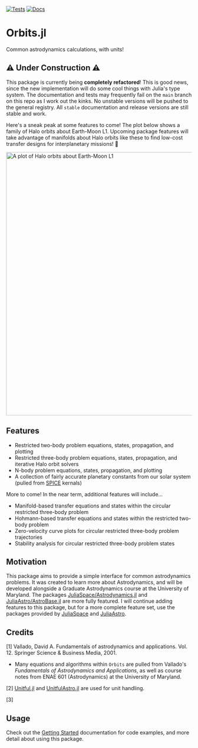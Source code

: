 [![Tests](https://github.com/cadojo/Orbits.jl/workflows/Tests/badge.svg)](https://github.com/cadojo/Orbits.jl/actions?query=workflow%3ATests)
[![Docs](https://github.com/cadojo/Orbits.jl/workflows/Documentation/badge.svg)](https://cadojo.github.io/Orbits.jl/dev)

# Orbits.jl
Common astrodynamics calculations, with units!

## ⚠️ Under Construction ⚠️
This package is currently being __completely refactored__! This is good news, 
since the new implementation will do some cool things with Julia's type system.
The documentation and tests may frequently fail on the `main` branch on
this repo as I work out the kinks. No unstable versions will be pushed 
to the general registry. All `stable` documentation and release versions
are still stable and work.

Here's a sneak peak at some features to come! The plot below shows a family of Halo orbits about Earth-Moon L1. Upcoming
package features will take advantage of manifolds about Halo orbits like these to find low-cost transfer designs
for interplanetary missions! 🚀

<img width="713" alt="A plot of Halo orbits about Earth-Moon L1" src="https://user-images.githubusercontent.com/12131808/114203607-517ebf00-9926-11eb-8d77-16c7fc2b303a.png">

## Features
* Restricted two-body problem equations, states, propagation, and plotting
* Restricted three-body problem equations, states, propagation, and iterative Halo orbit solvers
* N-body problem equations, states, propagation, and plotting
* A collection of fairly accurate planetary constants from our solar system (pulled from [SPICE](https://naif.jpl.nasa.gov/pub/naif/generic_kernels/) kernals)

More to come! In the near term, additional features will include...
* Manifold-based transfer equations and states within the circular restricted three-body problem
* Hohmann-based transfer equations and states within the restricted two-body problem
* Zero-velocity curve plots for circular restricted three-body problem trajectories
* Stability analysis for circular restricted three-body problem states

## Motivation 

This package aims to provide a simple interface for common astrodynamics problems. It was created to learn more about Astrodynamics, and will be developed alongside a Graduate Astrodynamics course at the University of Maryland. The packages [JuliaSpace/Astrodynamics.jl](https://github.com/JuliaSpace/Astrodynamics.jl) and [JuliaAstro/AstroBase.jl](https://github.com/JuliaAstro/AstroBase.jl) are more fully featured. I will continue adding features to this package, but for a more complete feature set, use the packages provided by [JuliaSpace](https://github.com/JuliaSpace) and [JuliaAstro](https://github.com/JuliaAstro).

## Credits

\[1\] Vallado, David A. Fundamentals of astrodynamics and applications. Vol. 12. Springer Science & Business Media, 2001.
* Many equations and algorithms within `Orbits` are pulled from Vallado's _Fundamentals of Astrodynamics and Applications_, as well as course notes from ENAE 601 (Astrodynamics) at the University of Maryland.

\[2\] [Unitful.jl](https://github.com/PainterQubits/Unitful.jl) and [UnitfulAstro.jl](https://github.com/JuliaAstro/UnitfulAstro.jl) are used for unit handling.

\[3\]

## Usage

Check out the [Getting Started](https://cadojo.github.io/Orbits.jl/stable/Overview/getting-started/#Getting-Started) documentation for code examples, and more detail about using this package. 

